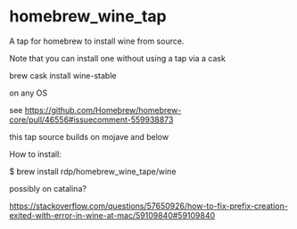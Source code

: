 # homebrew_wine_tap

A tap for homebrew to install wine from source.

Note that you can install one without using a tap via  a cask

brew cask install wine-stable

on any OS

see https://github.com/Homebrew/homebrew-core/pull/46556#issuecomment-559938873

this tap source builds on mojave and below

How to install:

$ brew install rdp/homebrew_wine_tape/wine

possibly on catalina?

https://stackoverflow.com/questions/57650926/how-to-fix-prefix-creation-exited-with-error-in-wine-at-mac/59109840#59109840
